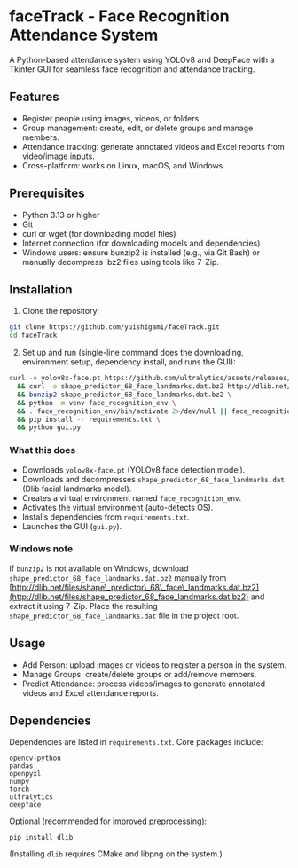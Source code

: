 # faceTrack - Face Recognition Attendance System

A Python-based attendance system using YOLOv8 and DeepFace with a Tkinter GUI for seamless face recognition and attendance tracking.

## Features

- Register people using images, videos, or folders.
- Group management: create, edit, or delete groups and manage members.
- Attendance tracking: generate annotated videos and Excel reports from video/image inputs.
- Cross-platform: works on Linux, macOS, and Windows.

## Prerequisites

- Python 3.13 or higher
- Git
- curl or wget (for downloading model files)
- Internet connection (for downloading models and dependencies)
- Windows users: ensure bunzip2 is installed (e.g., via Git Bash) or manually decompress .bz2 files using tools like 7-Zip.

## Installation

1. Clone the repository:

```bash
git clone https://github.com/yuishigam1/faceTrack.git
cd faceTrack
```

2. Set up and run (single-line command does the downloading, environment setup, dependency install, and runs the GUI):

```bash
curl -o yolov8x-face.pt https://github.com/ultralytics/assets/releases/download/v8.2.0/yolov8x-face.pt \
  && curl -o shape_predictor_68_face_landmarks.dat.bz2 http://dlib.net/files/shape_predictor_68_face_landmarks.dat.bz2 \
  && bunzip2 shape_predictor_68_face_landmarks.dat.bz2 \
  && python -m venv face_recognition_env \
  && . face_recognition_env/bin/activate 2>/dev/null || face_recognition_env\Scripts\activate \
  && pip install -r requirements.txt \
  && python gui.py
```

### What this does

- Downloads `yolov8x-face.pt` (YOLOv8 face detection model).
- Downloads and decompresses `shape_predictor_68_face_landmarks.dat` (Dlib facial landmarks model).
- Creates a virtual environment named `face_recognition_env`.
- Activates the virtual environment (auto-detects OS).
- Installs dependencies from `requirements.txt`.
- Launches the GUI (`gui.py`).

### Windows note

If `bunzip2` is not available on Windows, download `shape_predictor_68_face_landmarks.dat.bz2` manually from [http://dlib.net/files/shape\_predictor\_68\_face\_landmarks.dat.bz2](http://dlib.net/files/shape_predictor_68_face_landmarks.dat.bz2) and extract it using 7-Zip. Place the resulting `shape_predictor_68_face_landmarks.dat` file in the project root.

## Usage

- Add Person: upload images or videos to register a person in the system.
- Manage Groups: create/delete groups or add/remove members.
- Predict Attendance: process videos/images to generate annotated videos and Excel attendance reports.

## Dependencies

Dependencies are listed in `requirements.txt`. Core packages include:

```
opencv-python
pandas
openpyxl
numpy
torch
ultralytics
deepface
```

Optional (recommended for improved preprocessing):

```
pip install dlib
```

(Installing `dlib` requires CMake and libpng on the system.)
